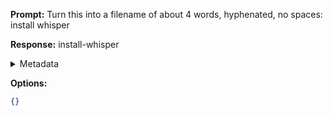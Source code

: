 **Prompt:**
Turn this into a filename of about 4 words, hyphenated, no spaces: install whisper

**Response:**
install-whisper

<details><summary>Metadata</summary>

- Duration: 1335 ms
- Datetime: 2023-07-13T14:18:48.377240
- Model: gpt-3.5-turbo-0613

</details>

**Options:**
```json
{}
```

